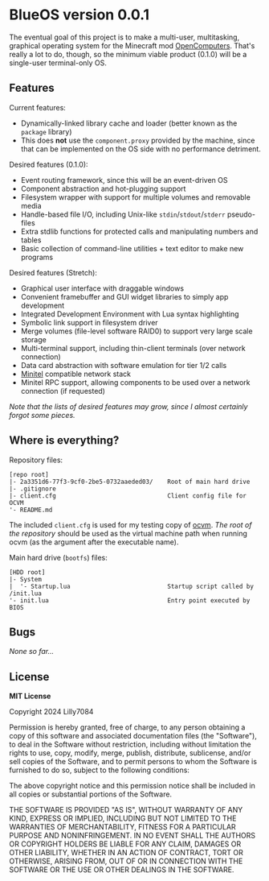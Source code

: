 # BlueOS version 0.0.1

The eventual goal of this project is to make a multi-user, multitasking, graphical operating system for the Minecraft mod [OpenComputers](https://github.com/MightyPirates/OpenComputers). That's really a lot to do, though, so the minimum viable product (0.1.0) will be a single-user terminal-only OS.

## Features

Current features:
  - Dynamically-linked library cache and loader (better known as the `package` library)
  - This does **not** use the `component.proxy` provided by the machine, since that can be implemented on the OS side with no performance detriment.

Desired features (0.1.0):
  - Event routing framework, since this will be an event-driven OS
  - Component abstraction and hot-plugging support
  - Filesystem wrapper with support for multiple volumes and removable media
  - Handle-based file I/O, including Unix-like `stdin`/`stdout`/`stderr` pseudo-files
  - Extra stdlib functions for protected calls and manipulating numbers and tables
  - Basic collection of command-line utilities + text editor to make new programs

Desired features (Stretch):
  - Graphical user interface with draggable windows
  - Convenient framebuffer and GUI widget libraries to simply app development
  - Integrated Development Environment with Lua syntax highlighting
  - Symbolic link support in filesystem driver
  - Merge volumes (file-level software RAID0) to support very large scale storage
  - Multi-terminal support, including thin-client terminals (over network connection)
  - Data card abstraction with software emulation for tier 1/2 calls
  - [Minitel](https://github.com/ShadowKatStudios/OC-Minitel) compatible network stack
  - Minitel RPC support, allowing components to be used over a network connection (if requested)

_Note that the lists of desired features may grow, since I almost certainly forgot some pieces._

## Where is everything?

Repository files:
```
[repo root]
|- 2a3351d6-77f3-9cf0-2be5-0732aaeded03/    Root of main hard drive
|- .gitignore
|- client.cfg                               Client config file for OCVM
'- README.md
```

The included `client.cfg` is used for my testing copy of [ocvm](https://github.com/payonel/ocvm). _The root of the repository_ should be used as the virtual machine path when running ocvm (as the argument after the executable name).

Main hard drive (`bootfs`) files:
```
[HDD root]
|- System
|  '- Startup.lua                           Startup script called by /init.lua
'- init.lua                                 Entry point executed by BIOS
```

## Bugs

_None so far..._

## License
**MIT License**

Copyright 2024 Lilly7084

Permission is hereby granted, free of charge, to any person obtaining a copy of this software and associated documentation files (the "Software"), to deal in the Software without restriction, including without limitation the rights to use, copy, modify, merge, publish, distribute, sublicense, and/or sell copies of the Software, and to permit persons to whom the Software is furnished to do so, subject to the following conditions:

The above copyright notice and this permission notice shall be included in all copies or substantial portions of the Software.

THE SOFTWARE IS PROVIDED "AS IS", WITHOUT WARRANTY OF ANY KIND, EXPRESS OR IMPLIED, INCLUDING BUT NOT LIMITED TO THE WARRANTIES OF MERCHANTABILITY, FITNESS FOR A PARTICULAR PURPOSE AND NONINFRINGEMENT. IN NO EVENT SHALL THE AUTHORS OR COPYRIGHT HOLDERS BE LIABLE FOR ANY CLAIM, DAMAGES OR OTHER LIABILITY, WHETHER IN AN ACTION OF CONTRACT, TORT OR OTHERWISE, ARISING FROM, OUT OF OR IN CONNECTION WITH THE SOFTWARE OR THE USE OR OTHER DEALINGS IN THE SOFTWARE.
